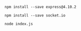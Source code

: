 ```
npm install --save express@4.10.2
```
```
npm install --save socket.io
```
```
node index.js
```
